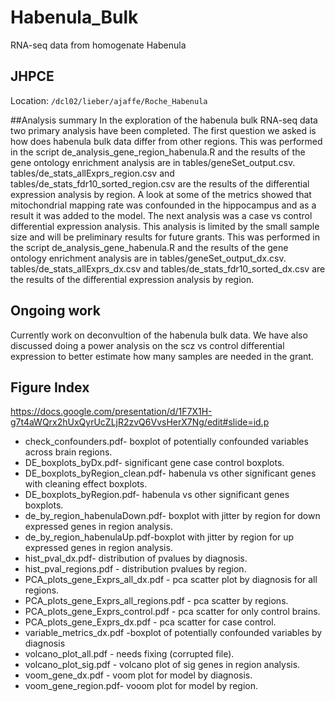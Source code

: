 # Habenula_Bulk

RNA-seq data from homogenate Habenula

## JHPCE

Location: `/dcl02/lieber/ajaffe/Roche_Habenula`

##Analysis summary 
In the exploration of the habenula bulk RNA-seq data two primary analysis have been completed. The first question we asked is how does habenula bulk data differ from other regions. This was performed in the script de_analysis_gene_region_habenula.R and the results of the gene ontology enrichment analysis are in tables/geneSet_output.csv. tables/de_stats_allExprs_region.csv and tables/de_stats_fdr10_sorted_region.csv are the results of the differential expression analysis by region. A look at some of the metrics showed that mitochondrial mapping rate was confounded in the hippocampus and as a result it was added to the model. The next analysis was a case vs control differential expression analysis. This analysis is limited by the small sample size and will be preliminary results for future grants. This was performed in the script de_analysis_gene_habenula.R and the results of the gene ontology enrichment analysis are in tables/geneSet_output_dx.csv. tables/de_stats_allExprs_dx.csv and tables/de_stats_fdr10_sorted_dx.csv are the results of the differential expression analysis by region.

## Ongoing work
Currently work on deconvultion of the habenula bulk data. We have also discussed doing a power analysis on the scz vs control differential expression to better estimate how many samples are needed in the grant. 

## Figure Index
https://docs.google.com/presentation/d/1F7X1H-g7t4aWQrx2hUxQyrUcZLjR2zvQ6VvsHerX7Ng/edit#slide=id.p

* check_confounders.pdf- boxplot of potentially confounded variables across brain regions.  
* DE_boxplots_byDx.pdf- significant gene case control boxplots.  
* DE_boxplots_byRegion_clean.pdf- habenula vs other significant genes with cleaning effect boxplots.  
* DE_boxplots_byRegion.pdf- habenula vs other significant genes boxplots. 
* de_by_region_habenulaDown.pdf- boxplot with jitter by region for down expressed genes in region analysis. 
* de_by_region_habenulaUp.pdf-boxplot with jitter by region for up expressed genes in region analysis. 
* hist_pval_dx.pdf- distribution of pvalues by diagnosis.  
* hist_pval_regions.pdf - distribution pvalues by region. 
* PCA_plots_gene_Exprs_all_dx.pdf - pca scatter plot by diagnosis for all regions. 
* PCA_plots_gene_Exprs_all_regions.pdf - pca scatter by regions.  
* PCA_plots_gene_Exprs_control.pdf - pca scatter for only control brains. 
* PCA_plots_gene_Exprs_dx.pdf - pca scatter for case control. 
* variable_metrics_dx.pdf -boxplot of potentially confounded variables by diagnosis  
* volcano_plot_all.pdf - needs fixing (corrupted file). 
* volcano_plot_sig.pdf - volcano plot of sig genes in region analysis.  
* voom_gene_dx.pdf - voom plot for model by diagnosis.  
* voom_gene_region.pdf- vooom plot for model by region.
